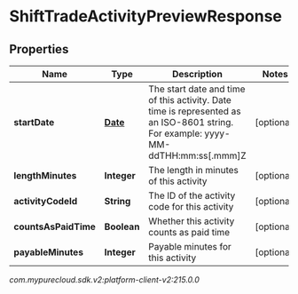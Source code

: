 # ShiftTradeActivityPreviewResponse


## Properties

| Name | Type | Description | Notes |
| ------------ | ------------- | ------------- | ------------- |
| **startDate** | [**Date**](Date) | The start date and time of this activity. Date time is represented as an ISO-8601 string. For example: yyyy-MM-ddTHH:mm:ss[.mmm]Z |  [optional] |
| **lengthMinutes** | **Integer** | The length in minutes of this activity |  [optional] |
| **activityCodeId** | **String** | The ID of the activity code for this activity |  [optional] |
| **countsAsPaidTime** | **Boolean** | Whether this activity counts as paid time |  [optional] |
| **payableMinutes** | **Integer** | Payable minutes for this activity |  [optional] |




_com.mypurecloud.sdk.v2:platform-client-v2:215.0.0_
